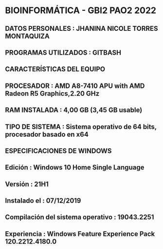 # BIOINFORMÁTICA - GBI2 PAO2 2022

## DATOS PERSONALES : JHANINA NICOLE TORRES MONTAQUIZA
## PROGRAMAS UTILIZADOS : GITBASH
## CARACTERÍSTICAS DEL EQUIPO 
## PROCESADOR : AMD A8-7410 APU with AMD Radeon R5 Graphics,2.20 GHz
## RAM INSTALADA : 4,00 GB (3,45 GB usable)
## TIPO DE SISTEMA : Sistema operativo de 64 bits, procesador basado en x64
## ESPECIFICACIONES DE WINDOWS
## Edición :	Windows 10 Home Single Language
## Versión :	21H1
## Instalado el	: ‎07/‎12/‎2019
## Compilación del sistema operativo	: 19043.2251
## Experiencia	: Windows Feature Experience Pack 120.2212.4180.0

